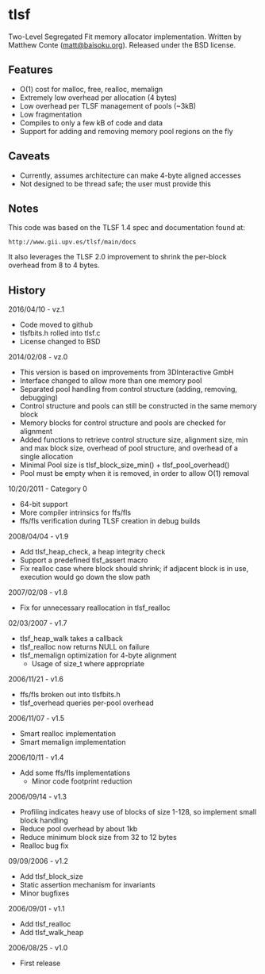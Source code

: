 # tlsf
Two-Level Segregated Fit memory allocator implementation.
Written by Matthew Conte (matt@baisoku.org).
Released under the BSD license.

Features
--------
* O(1) cost for malloc, free, realloc, memalign
* Extremely low overhead per allocation (4 bytes)
* Low overhead per TLSF management of pools (~3kB)
* Low fragmentation
* Compiles to only a few kB of code and data
* Support for adding and removing memory pool regions on the fly

Caveats
-------
* Currently, assumes architecture can make 4-byte aligned accesses
* Not designed to be thread safe; the user must provide this

Notes
-----
This code was based on the TLSF 1.4 spec and documentation found at:

	http://www.gii.upv.es/tlsf/main/docs

It also leverages the TLSF 2.0 improvement to shrink the per-block overhead from 8 to 4 bytes.

History
-------
2016/04/10 - vz.1
* Code moved to github
* tlsfbits.h rolled into tlsf.c
* License changed to BSD

2014/02/08 - vz.0
* This version is based on improvements from 3DInteractive GmbH
* Interface changed to allow more than one memory pool
* Separated pool handling from control structure (adding, removing, debugging)
* Control structure and pools can still be constructed in the same memory block
* Memory blocks for control structure and pools are checked for alignment
* Added functions to retrieve control structure size, alignment size, min and max block size, overhead of pool structure, and overhead of a single allocation
* Minimal Pool size is tlsf_block_size_min() + tlsf_pool_overhead()
* Pool must be empty when it is removed, in order to allow O(1) removal

10/20/2011 - Category 0
* 64-bit support
* More compiler intrinsics for ffs/fls
* ffs/fls verification during TLSF creation in debug builds

2008/04/04 - v1.9
* Add tlsf_heap_check, a heap integrity check
* Support a predefined tlsf_assert macro
* Fix realloc case where block should shrink; if adjacent block is in use, execution would go down the slow path

2007/02/08 - v1.8
* Fix for unnecessary reallocation in tlsf_realloc

02/03/2007 - v1.7
* tlsf_heap_walk takes a callback
* tlsf_realloc now returns NULL on failure
* tlsf_memalign optimization for 4-byte alignment
  * Usage of size_t where appropriate

2006/11/21 - v1.6
* ffs/fls broken out into tlsfbits.h
* tlsf_overhead queries per-pool overhead

2006/11/07 - v1.5
* Smart realloc implementation
* Smart memalign implementation

2006/10/11 - v1.4
* Add some ffs/fls implementations
  * Minor code footprint reduction

2006/09/14 - v1.3
* Profiling indicates heavy use of blocks of size 1-128, so implement small block handling
* Reduce pool overhead by about 1kb
* Reduce minimum block size from 32 to 12 bytes
* Realloc bug fix

09/09/2006 - v1.2
* Add tlsf_block_size
* Static assertion mechanism for invariants
* Minor bugfixes

2006/09/01 - v1.1
* Add tlsf_realloc
* Add tlsf_walk_heap

2006/08/25 - v1.0
* First release
